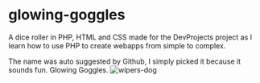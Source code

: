 # glowing-goggles
A dice roller in PHP, HTML and CSS made for the DevProjects project as I learn how to use PHP to create webapps from simple to complex.  

The name was auto suggested by Github, I simply picked it because it sounds fun. Glowing Goggles.
![wipers-dog](https://github.com/marcilustra/glowing-goggles/assets/111253348/884fa211-e77e-4bac-811c-0cafd63301fe)

